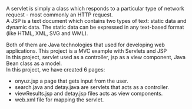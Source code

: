 A servlet is simply a class which responds to a particular type of network request - most commonly an HTTP request.<br>
A JSP is a text document which contains two types of text: static data and dynamic data. The static data can be expressed in any text-based format (like HTML, XML, SVG and WML).<br>

Both of them are Java technologies that used for developing web applications. This project is a MVC example with Servlets and JSP<br> 
In this project, servlet used as a controller, jsp as a view component, Java Bean class as a model.<br>
In this project, we have created 6 pages:<br>
- onyuz.jsp a page that gets input from the user.<br>
- search.java and detay.java are servlets that acts as a controller.<br>
- viewResults.jsp and detay.jsp files acts as view components.<br>
- web.xml file for mapping the servlet.
